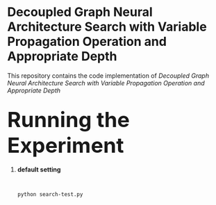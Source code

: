 # Decoupled Graph Neural Architecture Search with Variable Propagation Operation and Appropriate Depth

This repository contains the code implementation of <em>Decoupled Graph Neural Architecture Search with Variable Propagation Operation and Appropriate Depth</em>

## <font size=36>Running the Experiment</font>

<ol>
  <li><strong>default setting</strong></li>
  <code>
                                               
  python search-test.py  
  </code>
 </ol>
</font>

